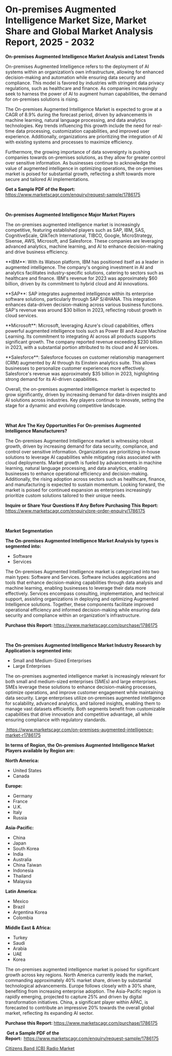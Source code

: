 <p><h1>On-premises Augmented Intelligence Market Size, Market Share and Global Market Analysis Report, 2025 - 2032</h1></p><p><strong>On-premises Augmented Intelligence Market Analysis and Latest Trends</strong></p>
<p><p>On-premises Augmented Intelligence refers to the deployment of AI systems within an organization’s own infrastructure, allowing for enhanced decision-making and automation while ensuring data security and compliance. This model is favored by industries with stringent data privacy regulations, such as healthcare and finance. As companies increasingly seek to harness the power of AI to augment human capabilities, the demand for on-premises solutions is rising.</p><p>The On-premises Augmented Intelligence Market is expected to grow at a CAGR of 8.9% during the forecast period, driven by advancements in machine learning, natural language processing, and data analytics technologies. Key trends influencing this growth include the need for real-time data processing, customization capabilities, and improved user experience. Additionally, organizations are prioritizing the integration of AI with existing systems and processes to maximize efficiency. </p><p>Furthermore, the growing importance of data sovereignty is pushing companies towards on-premises solutions, as they allow for greater control over sensitive information. As businesses continue to acknowledge the value of augmented intelligence in optimizing operations, the on-premises market is poised for substantial growth, reflecting a shift towards more secure and tailored AI implementations.</p></p>
<p><strong>Get a Sample PDF of the Report:&nbsp;</strong> <a href="https://www.marketscagr.com/enquiry/request-sample/1786175?utm_campaign=2998&utm_medium=2&utm_source=Github&utm_content=ia&utm_term=25032025&utm_id=on-premises-augmented-intelligence">https://www.marketscagr.com/enquiry/request-sample/1786175</a></p>
<p>&nbsp;</p>
<p><strong>On-premises Augmented Intelligence Major Market Players</strong></p>
<p><p>The on-premises augmented intelligence market is increasingly competitive, featuring established players such as SAP, IBM, SAS, CognitiveScale, QlikTech International, TIBCO, Google, MicroStrategy, Sisense, AWS, Microsoft, and Salesforce. These companies are leveraging advanced analytics, machine learning, and AI to enhance decision-making and drive business efficiency.</p><p>**IBM**: With its Watson platform, IBM has positioned itself as a leader in augmented intelligence. The company's ongoing investment in AI and analytics facilitates industry-specific solutions, catering to sectors such as healthcare and finance. IBM's revenue for 2023 was approximately $60 billion, driven by its commitment to hybrid cloud and AI innovations.</p><p>**SAP**: SAP integrates augmented intelligence within its enterprise software solutions, particularly through SAP S/4HANA. This integration enhances data-driven decision-making across various business functions. SAP's revenue was around $30 billion in 2023, reflecting robust growth in cloud services.</p><p>**Microsoft**: Microsoft, leveraging Azure's cloud capabilities, offers powerful augmented intelligence tools such as Power BI and Azure Machine Learning. Its commitment to integrating AI across all products supports significant growth. The company reported revenue exceeding $230 billion in 2023, with a substantial portion attributed to its cloud and AI services.</p><p>**Salesforce**: Salesforce focuses on customer relationship management (CRM) augmented by AI through its Einstein analytics suite. This allows businesses to personalize customer experiences more effectively. Salesforce's revenue was approximately $35 billion in 2023, highlighting strong demand for its AI-driven capabilities.</p><p>Overall, the on-premises augmented intelligence market is expected to grow significantly, driven by increasing demand for data-driven insights and AI solutions across industries. Key players continue to innovate, setting the stage for a dynamic and evolving competitive landscape.</p></p>
<p>&nbsp;</p>
<p><strong>What Are The Key Opportunities For On-premises Augmented Intelligence Manufacturers?</strong></p>
<p><p>The On-premises Augmented Intelligence market is witnessing robust growth, driven by increasing demand for data security, compliance, and control over sensitive information. Organizations are prioritizing in-house solutions to leverage AI capabilities while mitigating risks associated with cloud deployments. Market growth is fueled by advancements in machine learning, natural language processing, and data analytics, enabling businesses to enhance operational efficiency and decision-making. Additionally, the rising adoption across sectors such as healthcare, finance, and manufacturing is expected to sustain momentum. Looking forward, the market is poised for continued expansion as enterprises increasingly prioritize custom solutions tailored to their unique needs.</p></p>
<p><strong>Inquire or Share Your Questions If Any Before Purchasing This Report:</strong> <a href="https://www.marketscagr.com/enquiry/pre-order-enquiry/1786175?utm_campaign=2998&utm_medium=2&utm_source=Github&utm_content=ia&utm_term=25032025&utm_id=on-premises-augmented-intelligence">https://www.marketscagr.com/enquiry/pre-order-enquiry/1786175</a></p>
<p>&nbsp;</p>
<p><strong>Market Segmentation</strong></p>
<p><strong>The On-premises Augmented Intelligence Market Analysis by types is segmented into:</strong></p>
<p><ul><li>Software</li><li>Services</li></ul></p>
<p><p>The On-premises Augmented Intelligence market is categorized into two main types: Software and Services. Software includes applications and tools that enhance decision-making capabilities through data analysis and machine learning, enabling businesses to leverage their data more effectively. Services encompass consulting, implementation, and technical support, assisting organizations in deploying and optimizing Augmented Intelligence solutions. Together, these components facilitate improved operational efficiency and informed decision-making while ensuring data security and compliance within an organization's infrastructure.</p></p>
<p><strong>Purchase this Report:&nbsp;</strong><a href="https://www.marketscagr.com/purchase/1786175?utm_campaign=2998&utm_medium=2&utm_source=Github&utm_content=ia&utm_term=25032025&utm_id=on-premises-augmented-intelligence">https://www.marketscagr.com/purchase/1786175</a></p>
<p>&nbsp;</p>
<p><strong>The On-premises Augmented Intelligence Market Industry Research by Application is segmented into:</strong></p>
<p><ul><li>Small and Medium-Sized Enterprises</li><li>Large Enterprises</li></ul></p>
<p><p>The on-premises augmented intelligence market is increasingly relevant for both small and medium-sized enterprises (SMEs) and large enterprises. SMEs leverage these solutions to enhance decision-making processes, optimize operations, and improve customer engagement while maintaining data security. Large enterprises utilize on-premises augmented intelligence for scalability, advanced analytics, and tailored insights, enabling them to manage vast datasets efficiently. Both segments benefit from customizable capabilities that drive innovation and competitive advantage, all while ensuring compliance with regulatory standards.</p></p>
<p><a href="https://www.marketscagr.com/on-premises-augmented-intelligence-market-r1786175?utm_campaign=2998&utm_medium=2&utm_source=Github&utm_content=ia&utm_term=25032025&utm_id=on-premises-augmented-intelligence">&nbsp;https://www.marketscagr.com/on-premises-augmented-intelligence-market-r1786175</a></p>
<p><strong>In terms of Region, the On-premises Augmented Intelligence Market Players available by Region are:</strong></p>
<p>
    <p> <strong> North America: </strong>
        <ul>
            <li>United States</li>
            <li>Canada</li>
        </ul>
        </p> 
    <p> <strong> Europe: </strong>
        <ul>
            <li>Germany</li>
            <li>France</li>
            <li>U.K.</li>
            <li>Italy</li>
            <li>Russia</li>
        </ul>
        </p> 
    <p> <strong> Asia-Pacific: </strong>
        <ul>
            <li>China</li>
            <li>Japan</li>
            <li>South Korea</li>
            <li>India</li>
            <li>Australia</li>
            <li>China Taiwan</li>
            <li>Indonesia</li>
            <li>Thailand</li>
            <li>Malaysia</li>
        </ul>
        </p> 
    <p> <strong> Latin America: </strong>
        <ul>
            <li>Mexico</li>
            <li>Brazil</li>
            <li>Argentina Korea</li>
            <li>Colombia</li>
        </ul>
        </p> 
    <p> <strong> Middle East & Africa: </strong>
        <ul>
            <li>Turkey</li>
            <li>Saudi</li>
            <li>Arabia</li>
            <li>UAE</li>
            <li>Korea</li>
        </ul>
    </p>
    </p>
<p><p>The on-premises augmented intelligence market is poised for significant growth across key regions. North America currently leads the market, commanding approximately 40% market share, driven by substantial technological advancements. Europe follows closely with a 30% share, benefiting from increasing enterprise adoption. The Asia-Pacific region is rapidly emerging, projected to capture 25% and driven by digital transformation initiatives. China, a significant player within APAC, is forecasted to contribute an impressive 20% towards the overall global market, reflecting its expanding AI sector.</p></p>
<p><strong>Purchase this Report: </strong><a href="https://www.marketscagr.com/purchase/1786175?utm_campaign=2998&utm_medium=2&utm_source=Github&utm_content=ia&utm_term=25032025&utm_id=on-premises-augmented-intelligence">https://www.marketscagr.com/purchase/1786175</a></p>
<p>&nbsp;<strong>Get a Sample PDF of the Report:&nbsp;&nbsp;</strong><a href="https://www.marketscagr.com/enquiry/request-sample/1786175?utm_campaign=2998&utm_medium=2&utm_source=Github&utm_content=ia&utm_term=25032025&utm_id=on-premises-augmented-intelligence">https://www.marketscagr.com/enquiry/request-sample/1786175</a></p>
<p><strong></strong></p>
<p><p><a href="https://github.com/kaqiewan/Market-Research-Report-List-1/blob/main/citizens-band-cb-radio-market.md?utm_campaign=2998&utm_medium=2&utm_source=Github&utm_content=ia&utm_term=25032025&utm_id=on-premises-augmented-intelligence">Citizens Band (CB) Radio Market</a></p></p>